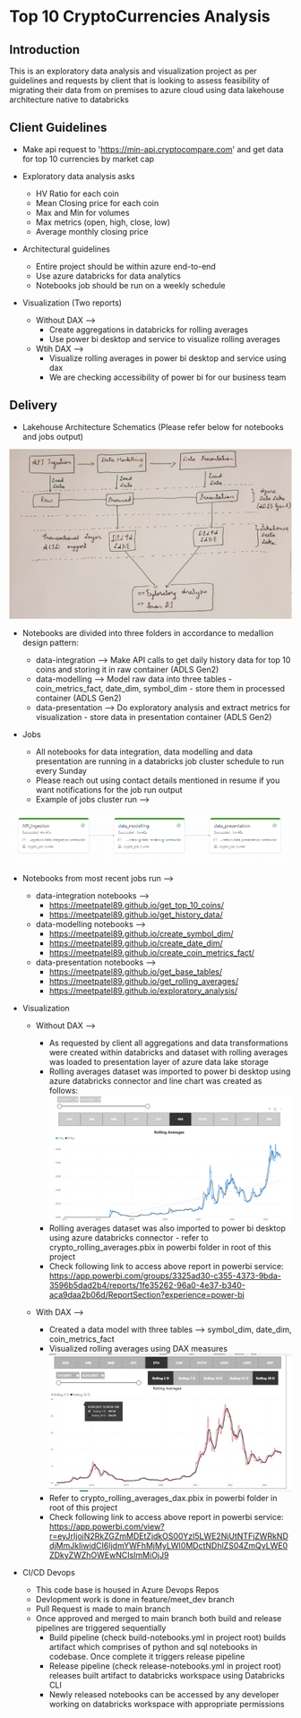 # Top 10 CryptoCurrencies Analysis

## Introduction 
This is an exploratory data analysis and visualization project as per guidelines and requests by client that is looking to assess feasibility of migrating their data from on premises to azure cloud using data lakehouse architecture native to databricks

## Client Guidelines

- Make api request to 'https://min-api.cryptocompare.com' and get data for top 10 currencies by market cap

- Exploratory data analysis asks
    - HV Ratio for each coin
    - Mean Closing price for each coin 
    - Max and Min for volumes
    - Max metrics (open, high, close, low)
    - Average monthly closing price

- Architectural guidelines
    - Entire project should be within azure end-to-end
    - Use azure databricks for data analytics
    - Notebooks job should be run on a weekly schedule

- Visualization (Two reports)
    - Without DAX -->
        - Create aggregations in databricks for rolling averages
        - Use power bi desktop and service to visualize rolling averages
    - Wtih DAX -->
        - Visualize rolling averages in power bi desktop and service using dax 
        - We are checking accessibility of power bi for our business team

## Delivery

- Lakehouse Architecture Schematics (Please refer below for notebooks and jobs output)

![Alt text](/images/lakehouse_architecture.jpg "Lakehouse Architecture")
- Notebooks are divided into three folders in accordance to medallion design pattern:
    - data-integration --> Make API calls to get daily history data for top 10 coins and storing it in raw container (ADLS Gen2)
    - data-modelling --> Model raw data into three tables - coin_metrics_fact, date_dim, symbol_dim - store them in processed container (ADLS Gen2)
    - data-presentation --> Do exploratory analysis and extract metrics for visualization - store data in presentation container (ADLS Gen2)

- Jobs
    - All notebooks for data integration, data modelling and data presentation are running in a databricks job cluster schedule to run every Sunday
    - Please reach out using contact details mentioned in resume if you want notifications for the job run output
    - Example of  jobs cluster run -->

![Alt text](/images/job_run.png "Databricks Job Clusters")

- Notebooks from most recent jobs run -->
    - data-integration notebooks --> 
        - https://meetpatel89.github.io/get_top_10_coins/
        - https://meetpatel89.github.io/get_history_data/
    - data-modelling notebooks -->
        - https://meetpatel89.github.io/create_symbol_dim/
        - https://meetpatel89.github.io/create_date_dim/
        - https://meetpatel89.github.io/create_coin_metrics_fact/
    - data-presentation notebooks -->
        - https://meetpatel89.github.io/get_base_tables/
        - https://meetpatel89.github.io/get_rolling_averages/
        - https://meetpatel89.github.io/exploratory_analysis/

- Visualization
    - Without DAX -->
        - As requested by client all aggregations and data transformations were created within databricks and dataset with rolling averages was loaded to presentation layer of azure data lake storage
        - Rolling averages dataset was imported to power bi desktop using azure databricks connector and line chart was created as follows:
        ![Alt text](/images/powerbi_snap.png "Rolling Averages without DAX")
        - Rolling averages dataset was also imported to power bi desktop using azure databricks connector - refer to crypto_rolling_averages.pbix in powerbi folder in root of this project
        - Check following link to access above report in powerbi service:
        https://app.powerbi.com/groups/3325ad30-c355-4373-9bda-3596b5dad2b4/reports/1fe35262-96a0-4e37-b340-aca9daa2b06d/ReportSection?experience=power-bi

    - With DAX --> 
        - Created a data model with three tables --> symbol_dim, date_dim, coin_metrics_fact 
        - Visualized rolling averages using DAX measures 
        ![Alt text](/images/powerbi_dax_snap.png "Rolling Averages using DAX")
        - Refer to crypto_rolling_averages_dax.pbix in powerbi folder in root of this project
        - Check following link to access above report in powerbi service: https://app.powerbi.com/view?r=eyJrIjoiN2RkZGZmMDEtZjdkOS00YzI5LWE2NjUtNTFjZWRkNDdjMmJkIiwidCI6IjdmYWFhMjMyLWI0MDctNDhlZS04ZmQyLWE0ZDkyZWZhOWEwNCIsImMiOjJ9

- CI/CD Devops
    - This code base is housed in Azure Devops Repos 
    - Devlopment work is done in feature/meet_dev branch
    - Pull Request is made to main branch
    - Once approved and merged to main branch both build and release pipelines are triggered sequentially
        - Build pipeline (check build-notebooks.yml in project root) builds artifact which comprises of python and sql notebooks in codebase. Once complete it triggers release pipeline
        - Release pipeline (check release-notebooks.yml in project root) releases built artifact to databricks workspace using Databricks CLI
        - Newly released notebooks can be accessed by any developer working on databricks workspace with appropriate permissions